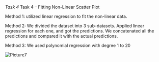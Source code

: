 *Task 4*
Task 4 – Fitting Non-Linear Scatter Plot

Method 1: utilized linear regression to fit the non-linear data.

Method 2: We divided the dataset into 3 sub-datasets. Applied linear regression for each one, and got the predictions. We concatenated all the predictions and compared it with the actual predictions.

Method 3: We used polynomial regression with degree 1 to 20

![Picture7](https://github.com/user-attachments/assets/bb876cc1-1b8c-4602-abd5-2c8b9ddffd93)
